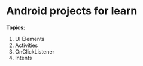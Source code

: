 # Android projects for learn

**Topics:**

1. UI Elements
2. Activities
3. OnClickListener
4. Intents


